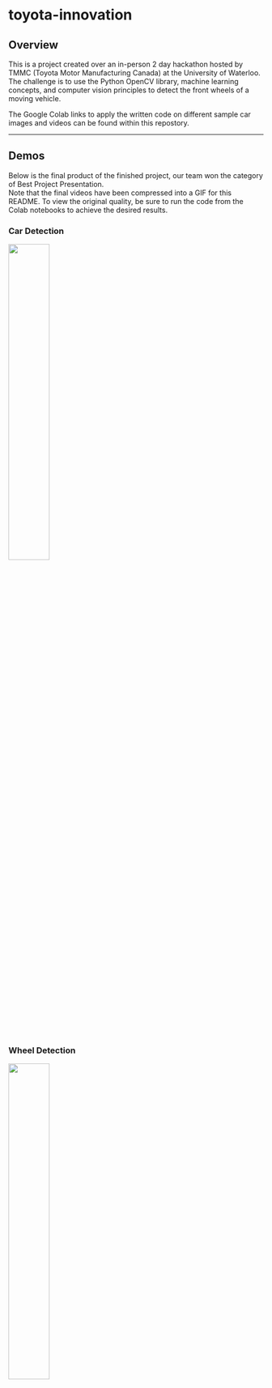# toyota-innovation

## Overview
This is a project created over an in-person 2 day hackathon hosted by TMMC (Toyota Motor Manufacturing Canada) at the University of Waterloo. The challenge is to
use the Python OpenCV library, machine learning concepts, and computer vision principles to detect the front wheels of a moving vehicle. 

The Google Colab links to apply the written code on different sample car images and videos can be found within this repostory. 
___

## Demos
Below is the final product of the finished project, our team won the category of Best Project Presentation. <br>
Note that the final videos have been compressed into a GIF for this README. To view the original quality, be sure to run the code from the Colab notebooks to achieve the desired results. 

### Car Detection
<img src="https://user-images.githubusercontent.com/78990245/206075397-291f93c9-64ec-4e66-ab44-8e4994f0b83c.gif" width="40%"/>

### Wheel Detection 
<img src="https://user-images.githubusercontent.com/78990245/206075128-c550d751-af9d-41f3-a238-8e0c81f52c59.gif" width="40%"/>

